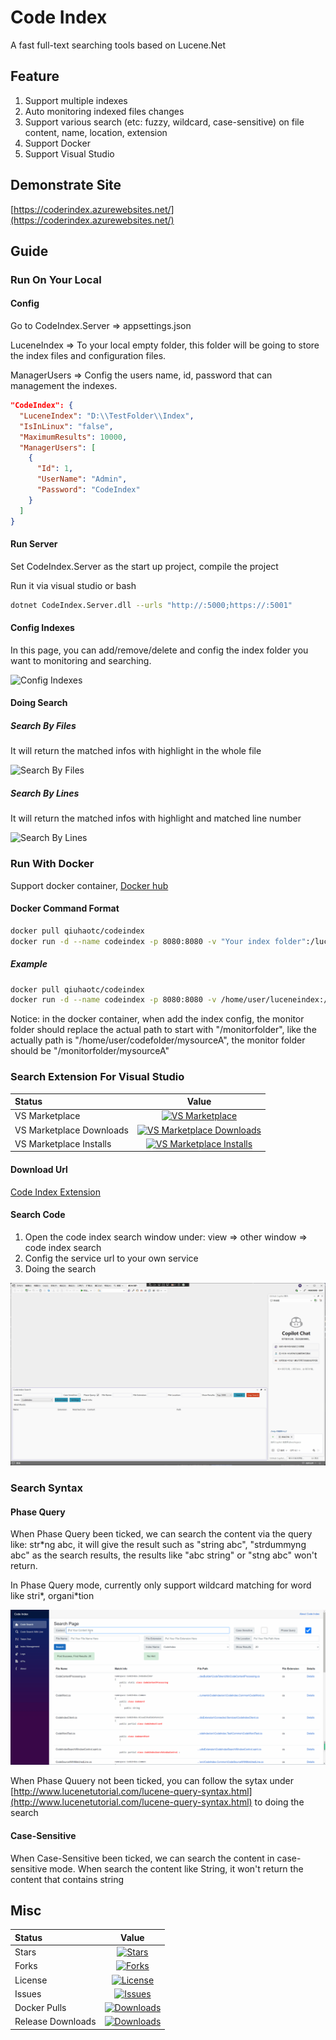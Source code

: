 # Code Index

A fast full-text searching tools based on Lucene.Net

## Feature

1. Support multiple indexes
2. Auto monitoring indexed files changes
3. Support various search (etc: fuzzy, wildcard, case-sensitive) on file content, name, location, extension
4. Support Docker
5. Support Visual Studio

## Demonstrate Site

[https://coderindex.azurewebsites.net/](https://coderindex.azurewebsites.net/)

## Guide

### Run On Your Local

#### Config

Go to CodeIndex.Server => appsettings.json

LuceneIndex => To your local empty folder, this folder will be going to store the index files and configuration files.

ManagerUsers => Config the users name, id, password that can management the indexes.

```json
"CodeIndex": {
  "LuceneIndex": "D:\\TestFolder\\Index",
  "IsInLinux": "false",
  "MaximumResults": 10000,
  "ManagerUsers": [
    {
      "Id": 1,
      "UserName": "Admin",
      "Password": "CodeIndex"
    }
  ]
}
```

#### Run Server

Set CodeIndex.Server as the start up project, compile the project

Run it via visual studio or bash

```bash
dotnet CodeIndex.Server.dll --urls "http://:5000;https://:5001"
```

#### Config Indexes

In this page, you can add/remove/delete and config the index folder you want to monitoring and searching.

![Config Indexes](https://raw.githubusercontent.com/qiuhaotc/CodeIndex/master/doc/ConfigAndSearching.gif)

#### Doing Search

##### Search By Files

It will return the matched infos with highlight in the whole file

![Search By Files](https://raw.githubusercontent.com/qiuhaotc/CodeIndex/master/doc/SearchByFiles.gif)

##### Search By Lines

It will return the matched infos with highlight and matched line number

![Search By Lines](https://raw.githubusercontent.com/qiuhaotc/CodeIndex/master/doc/SearchByLines.gif)

### Run With Docker

Support docker container, [Docker hub](https://hub.docker.com/r/qiuhaotc/codeindex)

#### Docker Command Format

```bash
docker pull qiuhaotc/codeindex
docker run -d --name codeindex -p 8080:8080 -v "Your index folder":/luceneindex -v "Your code folder":/monitorfolder -v "Your logs folder":/app/Logs -e CodeIndex__MonitorFolderRealPath="Your real folder path" -e CodeIndex__ManagerUsers__0__UserName="Your Management User Name" -e CodeIndex__ManagerUsers__0__Password="Your Management Password" --restart=always qiuhaotc/codeindex
```

##### Example

```bash
docker pull qiuhaotc/codeindex
docker run -d --name codeindex -p 8080:8080 -v /home/user/luceneindex:/luceneindex -v /home/user/codefolder:/monitorfolder -v /home/user/logs:/app/Logs -e CodeIndex__MonitorFolderRealPath="/home/user/codefolder" -e CodeIndex__ManagerUsers__0__UserName="Test" -e CodeIndex__ManagerUsers__0__Password="Dummy" --restart=always qiuhaotc/codeindex
```

Notice: in the docker container, when add the index config, the monitor folder should replace the actual path to start with "/monitorfolder", like the actually path is "/home/user/codefolder/mysourceA", the monitor folder should be "/monitorfolder/mysourceA"

### Search Extension For Visual Studio

|Status|Value|
|:----|:---:|
|VS Marketplace|[![VS Marketplace](http://vsmarketplacebadge.apphb.com/version-short/qiuhaotc.CodeIndexExtension.svg)](https://marketplace.visualstudio.com/items?itemName=qiuhaotc.CodeIndexExtension)
|VS Marketplace Downloads|[![VS Marketplace Downloads](http://vsmarketplacebadge.apphb.com/downloads/qiuhaotc.CodeIndexExtension.svg)](https://marketplace.visualstudio.com/items?itemName=qiuhaotc.CodeIndexExtension)
|VS Marketplace Installs|[![VS Marketplace Installs](http://vsmarketplacebadge.apphb.com/installs-short/qiuhaotc.CodeIndexExtension.svg)](https://marketplace.visualstudio.com/items?itemName=qiuhaotc.CodeIndexExtension)

#### Download Url

[Code Index Extension](https://marketplace.visualstudio.com/items?itemName=qiuhaotc.CodeIndexExtension)

#### Search Code

1. Open the code index search window under: view => other window => code index search
2. Config the service url to your own service
3. Doing the search

![Code Index Search Extension](https://raw.githubusercontent.com/qiuhaotc/CodeIndex/master/doc/UseExtension.gif)

### Search Syntax

#### Phase Query

When Phase Query been ticked, we can search the content via the query like: str*ng abc, it will give the result such as "string abc", "strdummyng abc" as the search results, the results like "abc string" or "stng abc" won't return.

In Phase Query mode, currently only support wildcard matching for word like stri*, organi*tion

![Phase Query Search](https://raw.githubusercontent.com/qiuhaotc/CodeIndex/master/doc/PhaseQuerySearch.gif)

When Phase Quuery not been ticked, you can follow the sytax under [http://www.lucenetutorial.com/lucene-query-syntax.html](http://www.lucenetutorial.com/lucene-query-syntax.html) to doing the search

#### Case-Sensitive

When Case-Sensitive been ticked, we can search the content in case-sensitive mode. When search the content like String, it won't return the content that contains string

## Misc

|Status|Value|
|:----|:---:|
|Stars|[![Stars](https://img.shields.io/github/stars/qiuhaotc/CodeIndex)](https://github.com/qiuhaotc/CodeIndex)
|Forks|[![Forks](https://img.shields.io/github/forks/qiuhaotc/CodeIndex)](https://github.com/qiuhaotc/CodeIndex)
|License|[![License](https://img.shields.io/github/license/qiuhaotc/CodeIndex)](https://github.com/qiuhaotc/CodeIndex)
|Issues|[![Issues](https://img.shields.io/github/issues/qiuhaotc/CodeIndex)](https://github.com/qiuhaotc/CodeIndex)
|Docker Pulls|[![Downloads](https://img.shields.io/docker/pulls/qiuhaotc/codeindex.svg)](https://hub.docker.com/r/qiuhaotc/codeindex)
|Release Downloads|[![Downloads](https://img.shields.io/github/downloads/qiuhaotc/CodeIndex/total.svg)](https://github.com/qiuhaotc/CodeIndex/releases)

